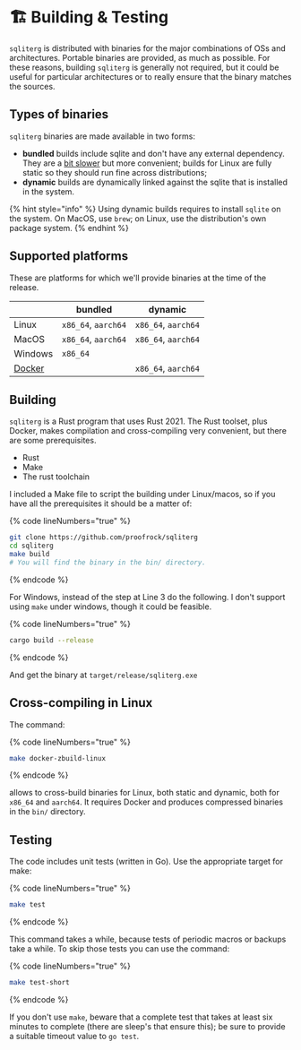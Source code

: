# 🏗 Building & Testing

`sqliterg` is distributed with binaries for the major combinations of OSs and architectures. Portable binaries are provided, as much as possible. For these reasons, building `sqliterg` is generally not required, but it could be useful for particular architectures or to really ensure that the binary matches the sources.

## Types of binaries

`sqliterg` binaries are made available in two forms:

* **bundled** builds include sqlite and don't have any external dependency. They are a [bit slower](features/performances.md) but more convenient; builds for Linux are fully static so they should run fine across distributions;
* **dynamic** builds are dynamically linked against the sqlite that is installed in the system.

{% hint style="info" %}
Using dynamic builds requires to install `sqlite` on the system. On MacOS, use `brew`; on Linux, use the distribution's own package system.
{% endhint %}

## Supported platforms

These are platforms for which we'll provide binaries at the time of the release.

|                                                                              | bundled             | dynamic             |
| ---------------------------------------------------------------------------- | ------------------- | ------------------- |
| Linux                                                                        | `x86_64`, `aarch64` | `x86_64`, `aarch64` |
| MacOS                                                                        | `x86_64`, `aarch64` | `x86_64`, `aarch64` |
| Windows                                                                      | `x86_64`            |                     |
| [Docker](https://germ.gitbook.io/sqliterg/documentation/installation/docker) |                     | `x86_64`, `aarch64` |

## Building

`sqliterg` is a Rust program that uses Rust 2021. The Rust toolset, plus Docker, makes compilation and cross-compiling very convenient, but there are some prerequisites.

* Rust
* Make
* The rust toolchain

I included a Make file to script the building under Linux/macos, so if you have all the prerequisites it should be a matter of:

{% code lineNumbers="true" %}
```bash
git clone https://github.com/proofrock/sqliterg
cd sqliterg
make build
# You will find the binary in the bin/ directory.
```
{% endcode %}

For Windows, instead of the step at Line 3 do the following. I don't support using `make` under windows, though it could be feasible.

{% code lineNumbers="true" %}
```bash
cargo build --release
```
{% endcode %}

And get the binary at `target/release/sqliterg.exe`

## Cross-compiling in Linux

The command:

{% code lineNumbers="true" %}
```bash
make docker-zbuild-linux
```
{% endcode %}

allows to cross-build binaries for Linux, both static and dynamic, both for `x86_64` and `aarch64`. It requires Docker and produces compressed binaries in the `bin/` directory.

## Testing

The code includes unit tests (written in Go). Use the appropriate target for make:

{% code lineNumbers="true" %}
```bash
make test
```
{% endcode %}

This command takes a while, because tests of periodic macros or backups take a while. To skip those tests you can use the command:

{% code lineNumbers="true" %}
```bash
make test-short
```
{% endcode %}

If you don't use `make`, beware that a complete test that takes at least six minutes to complete (there are sleep's that ensure this); be sure to provide a suitable timeout value to `go test`.
